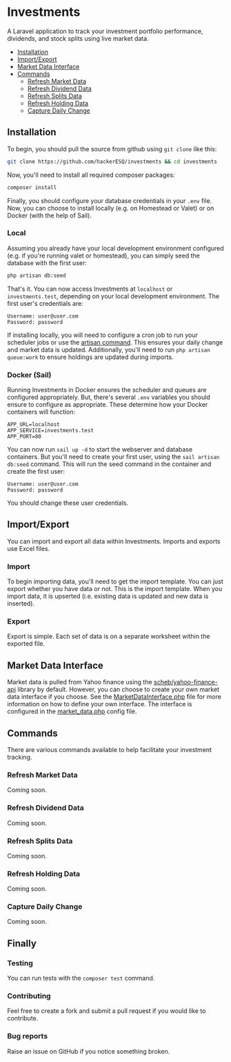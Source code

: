 # Investments

A Laravel application to track your investment portfolio performance, dividends, and stock splits using live market data. 

* [Installation](#installation)
* [Import/Export](#importexport)
* [Market Data Interface](#market-data-interface)
* [Commands](#commands)
  * [Refresh Market Data](#refresh-market-data)
  * [Refresh Dividend Data](#refresh-dividend-data)
  * [Refresh Splits Data](#refresh-splits-data)
  * [Refresh Holding Data](#refresh-holding-data)
  * [Capture Daily Change](#capture-daily-change)
  
## Installation

To begin, you should pull the source from github using `git clone` like this:

```bash
git clone https://github.com/hackerESQ/investments && cd investments
```

Now, you'll need to install all required composer packages:

```bash
composer install
```

Finally, you should configure your database credentials in your `.env` file. Now, you can choose to install locally (e.g. on Homestead or Valet) or on Docker (with the help of Sail).

### Local

Assuming you already have your local development environment configured (e.g. if you're running valet or homestead), you can simply seed the database with the first user:

```bash
php artisan db:seed
```

That's it. You can now access Investments at `localhost` or `investments.test`, depending on your local development environment. The first user's credentials are: 

```
Username: user@user.com
Password: password
```

If installing locally, you will need to configure a cron job to run your scheduler jobs or use the [artisan command](https://laravel.com/docs/9.x/scheduling#running-the-scheduler-locally). This ensures your daily change and market data is updated. Additionally, you'll need to run `php artisan queue:work` to ensure holdings are updated during imports.

### Docker (Sail)

Running Investments in Docker ensures the scheduler and queues are configured appropriately. But, there's several `.env` variables you should ensure to configure as appropriate. These determine how your Docker containers will function:

```env
APP_URL=localhost
APP_SERVICE=investments.test
APP_PORT=80
```

You can now run `sail up -d` to start the webserver and database containers. But you'll need to create your first user, using the `sail artisan db:seed` command. This will run the seed command in the container and create the first user: 

```
Username: user@user.com
Password: password
```

You should change these user credentials.

## Import/Export

You can import and export all data within Investments. Imports and exports use Excel files.

### Import

To begin importing data, you'll need to get the import template. You can just export whether you have data or not. This is the import template. When you import data, it is upserted (i.e. existing data is updated and new data is inserted).

### Export

Export is simple. Each set of data is on a separate worksheet within the exported file.

## Market Data Interface

Market data is pulled from Yahoo finance using the [scheb/yahoo-finance-api](https://github.com/scheb/yahoo-finance-api) library by default. However, you can choose to create your own market data interface if you choose. See the [MarketDataInterface.php](https://github.com/hackerESQ/investments/blob/main/app/Interfaces/MarketData/MarketDataInterface.php) file for more information on how to define your own interface. The interface is configured in the [market_data.php](https://github.com/hackerESQ/investments/blob/main/config/market_data.php) config file.

## Commands

There are various commands available to help facilitate your investment tracking.

### Refresh Market Data
Coming soon.

### Refresh Dividend Data
Coming soon.

### Refresh Splits Data
Coming soon.

### Refresh Holding Data
Coming soon.

### Capture Daily Change
Coming soon.

## Finally
### Testing
You can run tests with the `composer test` command.

### Contributing
Feel free to create a fork and submit a pull request if you would like to contribute.

### Bug reports
Raise an issue on GitHub if you notice something broken.
